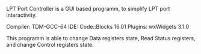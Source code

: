 LPT Port Controller is a GUI based programm, to simplify LPT port interactivity.

Compiler: TDM-GCC-64 IDE: Code::Blocks 16.01 Plugins: wxWidgets 3.1.0

This programm is able to change Data registers state, Read Status registers, and change Control registers state.